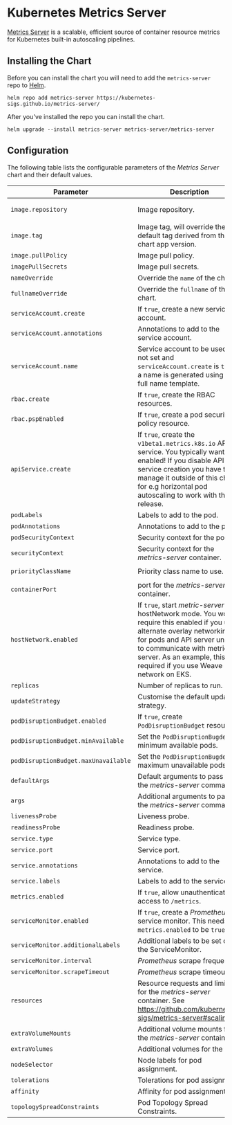 # Kubernetes Metrics Server

[Metrics Server](https://github.com/kubernetes-sigs/metrics-server/) is a scalable, efficient source of container resource metrics for Kubernetes built-in autoscaling pipelines.

<!-- Trigger release -->

## Installing the Chart

Before you can install the chart you will need to add the `metrics-server` repo to [Helm](https://helm.sh/).

```shell
helm repo add metrics-server https://kubernetes-sigs.github.io/metrics-server/
```

After you've installed the repo you can install the chart.

```shell
helm upgrade --install metrics-server metrics-server/metrics-server
```

## Configuration

The following table lists the configurable parameters of the _Metrics Server_ chart and their default values.

| Parameter                            | Description                                                                                                                                                                                                                                                      | Default                                    |
| ------------------------------------ | ---------------------------------------------------------------------------------------------------------------------------------------------------------------------------------------------------------------------------------------------------------------- | ------------------------------------------ |
| `image.repository`                   | Image repository.                                                                                                                                                                                                                                                | `k8s.gcr.io/metrics-server/metrics-server` |
| `image.tag`                          | Image tag, will override the default tag derived from the chart app version.                                                                                                                                                                                     | `""`                                       |
| `image.pullPolicy`                   | Image pull policy.                                                                                                                                                                                                                                               | `IfNotPresent`                             |
| `imagePullSecrets`                   | Image pull secrets.                                                                                                                                                                                                                                              | `[]`                                       |
| `nameOverride`                       | Override the `name` of the chart.                                                                                                                                                                                                                                | `nil`                                      |
| `fullnameOverride`                   | Override the `fullname` of the chart.                                                                                                                                                                                                                            | `nil`                                      |
| `serviceAccount.create`              | If `true`, create a new service account.                                                                                                                                                                                                                         | `true`                                     |
| `serviceAccount.annotations`         | Annotations to add to the service account.                                                                                                                                                                                                                       | `{}`                                       |
| `serviceAccount.name`                | Service account to be used. If not set and `serviceAccount.create` is `true`, a name is generated using the full name template.                                                                                                                                  | `nil`                                      |
| `rbac.create`                        | If `true`, create the RBAC resources.                                                                                                                                                                                                                            | `true`                                     |
| `rbac.pspEnabled`                    | If `true`, create a pod security policy resource.                                                                                                                                                                                                                | `false`                                    |
| `apiService.create`                  | If `true`, create the `v1beta1.metrics.k8s.io` API service. You typically want this enabled! If you disable API service creation you have to manage it outside of this chart for e.g horizontal pod autoscaling to work with this release.                       | `true`                                     |
| `podLabels`                          | Labels to add to the pod.                                                                                                                                                                                                                                        | `{}`                                       |
| `podAnnotations`                     | Annotations to add to the pod.                                                                                                                                                                                                                                   | `{}`                                       |
| `podSecurityContext`                 | Security context for the pod.                                                                                                                                                                                                                                    | `{}`                                       |
| `securityContext`                    | Security context for the _metrics-server_ container.                                                                                                                                                                                                             | _See values.yaml_                          |
| `priorityClassName`                  | Priority class name to use.                                                                                                                                                                                                                                      | `system-cluster-critical`                  |
| `containerPort`                      | port for the _metrics-server_ container.                                                                                                                                                                                                                         | `4443`                                     |
| `hostNetwork.enabled`                | If `true`, start _metric-server_ in hostNetwork mode. You would require this enabled if you use alternate overlay networking for pods and API server unable to communicate with metrics-server. As an example, this is required if you use Weave network on EKS. | `false`                                    |
| `replicas`                           | Number of replicas to run.                                                                                                                                                                                                                                       | `1`                                        |
| `updateStrategy`                     | Customise the default update strategy.                                                                                                                                                                                                                           | `{}`                                       |
| `podDisruptionBudget.enabled`        | If `true`, create `PodDisruptionBudget` resource.                                                                                                                                                                                                                | `{}`                                       |
| `podDisruptionBudget.minAvailable`   | Set the `PodDisruptionBugdet` minimum available pods.                                                                                                                                                                                                            | `nil`                                      |
| `podDisruptionBudget.maxUnavailable` | Set the `PodDisruptionBugdet` maximum unavailable pods.                                                                                                                                                                                                          | `nil`                                      |
| `defaultArgs`                        | Default arguments to pass to the _metrics-server_ command.                                                                                                                                                                                                       | See _values.yaml_                          |
| `args`                               | Additional arguments to pass to the _metrics-server_ command.                                                                                                                                                                                                    | `[]`                                       |
| `livenessProbe`                      | Liveness probe.                                                                                                                                                                                                                                                  | See _values.yaml_                          |
| `readinessProbe`                     | Readiness probe.                                                                                                                                                                                                                                                 | See _values.yaml_                          |
| `service.type`                       | Service type.                                                                                                                                                                                                                                                    | `ClusterIP`                                |
| `service.port`                       | Service port.                                                                                                                                                                                                                                                    | `443`                                      |
| `service.annotations`                | Annotations to add to the service.                                                                                                                                                                                                                               | `{}`                                       |
| `service.labels`                     | Labels to add to the service.                                                                                                                                                                                                                                    | `{}`                                       |
| `metrics.enabled`                    | If `true`, allow unauthenticated access to `/metrics`.                                                                                                                                                                                                           | `false`                                    |
| `serviceMonitor.enabled`             | If `true`, create a _Prometheus_ service monitor. This needs `metrics.enabled` to be `true`.                                                                                                                                                                     | `false`                                    |
| `serviceMonitor.additionalLabels`    | Additional labels to be set on the ServiceMonitor.                                                                                                                                                                                                               | `{}`                                       |
| `serviceMonitor.interval`            | _Prometheus_ scrape frequency.                                                                                                                                                                                                                                   | `1m`                                       |
| `serviceMonitor.scrapeTimeout`       | _Prometheus_ scrape timeout.                                                                                                                                                                                                                                     | `10s`                                      |
| `resources`                          | Resource requests and limits for the _metrics-server_ container. See https://github.com/kubernetes-sigs/metrics-server#scaling                                                                                                                                   | `{}`                                       |
| `extraVolumeMounts`                  | Additional volume mounts for the _metrics-server_ container.                                                                                                                                                                                                     | `[]`                                       |
| `extraVolumes`                       | Additional volumes for the pod.                                                                                                                                                                                                                                  | `[]`                                       |
| `nodeSelector`                       | Node labels for pod assignment.                                                                                                                                                                                                                                  | `{}`                                       |
| `tolerations`                        | Tolerations for pod assignment.                                                                                                                                                                                                                                  | `[]`                                       |
| `affinity`                           | Affinity for pod assignment.                                                                                                                                                                                                                                     | `{}`                                       |
| `topologySpreadConstraints`          | Pod Topology Spread Constraints.                                                                                                                                                                                                                                 | `[]`                                       |
